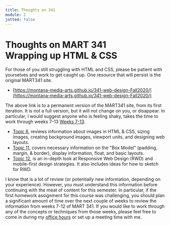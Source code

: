 ```yaml
---
title: Thoughts on 341
module: 2
jotted: false
---
```


# Thoughts on MART 341<br>Wrapping up HTML & CSS

<!-- Potentially remove this page in future iterations -->


For those of you still struggling with HTML and CSS, please be patient with yourselves and work to get caught up. One resource that will persist is the original MART341 site.

- [https://montana-media-arts.github.io/341-web-design-Fall2020/](https://montana-media-arts.github.io/341-web-design-Fall2020/)

The above link is to a permanent version of the MART341 site, from its first iteration. It is not a full version, but it will not change on you, or disappear. In particular, I would suggest anyone who is feeling shaky, takes the time to work through weeks 7-13 [Weeks 7-13](https://montana-media-arts.github.io/341-web-design-Fall2020).

- [Topic 6](https://montana-media-arts.github.io/341-web-design-Fall2020/topic-06/img-about/), reviews information about images in HTML & CSS, sizing images, creating background images, viewport units, and designing web layouts.
- [Topic 11](https://montana-media-arts.github.io/341-web-design-Fall2020/topic-11/box-model/), covers necessary information on the "Box Model" (padding, margin, & border), display information, float, and basic layouts.
- [Topic 12](https://montana-media-arts.github.io/341-web-design-Fall2020/topic-12/rwd-intro/), is an in-depth look at Responsive Web Design (RWD) and mobile-first design strategies. It also includes ideas for how to sketch for RWD.

I know that is a lot of review (or potentially new information, depending on your experience). However, you must understand this information before continuing with the meat of content for this semester. In particular, if the first homework assignment for this course was challenging, you should plan a significant amount of time over the next couple of weeks to review the information from weeks 7-12 of MART 341. If you would like to work through any of the concepts or techniques from those weeks, please feel free to come in during my [office hours]({{site.baseurl}}/instructors/#office-hours) or set up a meeting time with me. 